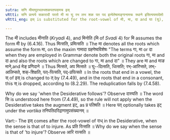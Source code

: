 ```yaml
---
sutra: सनि मीमाघुरभलभशकपतपदामच इस्
vRtti: सनि प्रत्यये सकारादौ परतो मी मा घु रभ लभ शक पत पद इत्येतेषामङ्गानामचः स्थाने इसित्ययमादेशो भवति ॥
vRtti_eng: इस् is substituted for the root-vowel of मी, मा, दा and घा (घु), रभ्, लभ्, शक्, पत् and पद् when the Desiderative सन् beginning with स् (i. e. not taking the augment इ) follows.

---
```

The मी includes मीनाति (_Kryadi_ 4), and मिनोति (मि of _Svadi_ 4) for मि assumes the form मी by (6.4.16). Thus मित्सति, प्रमित्सति ॥ The मा denotes all the roots which assume the form मा, on the maxim गामादा ग्रहणेष्वविशेषः "The terms गा, मा or दा when they are employed in Grammar denote both the original roots गा, मा and दा and also the roots which are changed to गा, मा and दा" ॥ They are मा and माङ माने,and मेङ् प्रणिदाने ॥ Thus मित्सते, अप मित्सते ॥ घु--दित्सति, धित्सति; रभ्-आरिप्सते, लभ्-आलिप्सते, शक्-शिक्षति, पत्-पित्सति, पद्-प्रपित्सते ॥ In the roots that end in a vowel, the स् of इस् is changed to त् by (7.4.49), and in the roots that end in a consonant, this स् is dropped, according to (8.2.29). The reduplication falls by (7.4.58).

Why do we say 'when the Desiderative follows'? Observe दास्यति ॥ The word सि is understood here from (7.4.49), so the rule will not apply when the Desiderative takes the augment इट्, as प्र पतिषति ॥ Here पत् optionally takes इट् under the _vartika_ तनिपतिदरिद्राणामुपसंख्यानम् ॥

Vart:- The इस् comes after the root-vowel of राध् in the Desiderative, when the sense is that of to injure. As प्रति रित्सति ॥ Why do we say when the sense is that of 'to injure'? Observe आरि रात्सति ॥